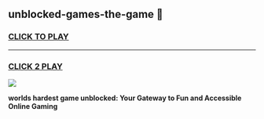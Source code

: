 
## unblocked-games-the-game 👋
<h3>
<a href="https://premium.freeplayer.one?title=unblocked-games-the-game&ref=14F">CLICK TO PLAY</a></h3>
<hr>

<h3>
<a href="https://premium.freeplayer.one?title=unblocked-games-the-game&ref=14F">CLICK 2 PLAY</a>
  
</h3>

<a href="https://premium.freeplayer.one?title=unblocked-games-the-game&ref=12F/"><img src="https://clearcache.store/games.png"></a>


**worlds hardest game unblocked: Your Gateway to Fun and Accessible Online Gaming**
